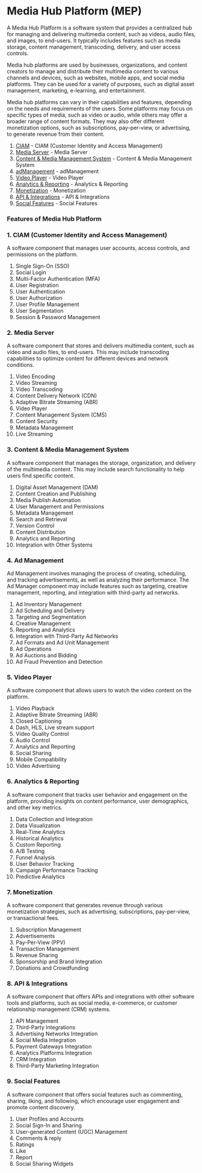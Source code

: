# Media Hub Platform (MEP)

A Media Hub Platform is a software system that provides a centralized hub for managing and delivering multimedia content, such as videos, audio files, and images, to end-users. It typically includes features such as media storage, content management, transcoding, delivery, and user access controls.

Media hub platforms are used by businesses, organizations, and content creators to manage and distribute their multimedia content to various channels and devices, such as websites, mobile apps, and social media platforms. They can be used for a variety of purposes, such as digital asset management, marketing, e-learning, and entertainment.

Media hub platforms can vary in their capabilities and features, depending on the needs and requirements of the users. Some platforms may focus on specific types of media, such as video or audio, while others may offer a broader range of content formats. They may also offer different monetization options, such as subscriptions, pay-per-view, or advertising, to generate revenue from their content.

1. [CIAM](#ciam) - CIAM (Customer Identity and Access Management)
2. [Media Server](#mediaServer) - Media Server
3. [Content & Media Management System](#cmms) - Content & Media Management System
4. [adManagement](#ad) - adManagement
5. [Video Player](#videoPlayer) - Video Player
6. [Analytics & Reporting](#aR) - Analytics & Reporting
7. [Monetization](#monetization) - Monetization
8. [API & Integrations](#apiIntegrations) - API & Integrations
9. [Social Features](#social) - Social Features


### Features of Media Hub Platform

### <a name="ciam"></a> 1. **CIAM (Customer Identity and Access Management)** 

A software component that manages user accounts, access controls, and permissions on the platform.

1. Single Sign-On (SSO)
2. Social Login
3. Multi-Factor Authentication (MFA)
4. User Registration
5. User Authentication
6. User Authorization
7. User Profile Management
8. User Segmentation
9. Session & Password Management

### <a name="mediaServer"></a> 2. **Media Server** 

A software component that stores and delivers multimedia content, such as video and audio files, to end-users. This may include transcoding capabilities to optimize content for different devices and network conditions.

1. Video Encoding
2. Video Streaming
3. Video Transcoding
4. Content Delivery Network (CDN)
5. Adaptive Bitrate Streaming (ABR)
6. Video Player
7. Content Management System (CMS)
8. Content Security
9. Metadata Management
10. Live Streaming


### <a name="cmms"></a> 3. **Content & Media Management System** 

A software component that manages the storage, organization, and delivery of the multimedia content. This may include search functionality to help users find specific content.

1. Digital Asset Management (DAM)
2. Content Creation and Publishing
3. Media Publish Automation
4. User Management and Permissions
5. Metadata Management
6. Search and Retrieval
7. Version Control
8. Content Distribution
9. Analytics and Reporting
10. Integration with Other Systems

### <a name="ad"></a> 4. **Ad Management**

Ad Management involves managing the process of creating, scheduling, and tracking advertisements, as well as analyzing their performance. The Ad Manager component may include features such as targeting, creative management, reporting, and integration with third-party ad networks.

1. Ad Inventory Management
2. Ad Scheduling and Delivery
3. Targeting and Segmentation
4. Creative Management
5. Reporting and Analytics
6. Integration with Third-Party Ad Networks
7. Ad Formats and Ad Unit Management
8. Ad Operations
9. Ad Auctions and Bidding
10. Ad Fraud Prevention and Detection

### <a name="videoPlayer"></a> 5. **Video Player**

A software component that allows users to watch the video content on the platform.

1. Video Playback
2. Adaptive Bitrate Streaming (ABR)
3. Closed Captioning
4. Dash, HLS, Live stream support
5. Video Quality Control
6. Audio Control
7. Analytics and Reporting
8. Social Sharing
9. Mobile Compatibility
10. Video Advertising

### <a name="aR"></a> 6. **Analytics & Reporting** 

A software component that tracks user behavior and engagement on the platform, providing insights on content performance, user demographics, and other key metrics.

1. Data Collection and Integration
2. Data Visualization
3. Real-Time Analytics
4. Historical Analytics
5. Custom Reporting
6. A/B Testing
7. Funnel Analysis
8. User Behavior Tracking
9. Campaign Performance Tracking
10. Predictive Analytics

### <a name="monetization"></a> 7. **Monetization**

A software component that generates revenue through various monetization strategies, such as advertising, subscriptions, pay-per-view, or transactional fees.

1. Subscription Management
2. Advertisements
3. Pay-Per-View (PPV)
4. Transaction Management
5. Revenue Sharing 
6. Sponsorship and Brand Integration
7. Donations and Crowdfunding

### <a name="apiIntegrations"></a> 8. **API & Integrations** 

A software component that offers APIs and integrations with other software tools and platforms, such as social media, e-commerce, or customer relationship management (CRM) systems.

1. API Management
2. Third-Party Integrations 
3. Advertising Networks Integration
4. Social Media Integration
5. Payment Gateways Integration
6. Analytics Platforms Integration
7. CRM Integration
8. Third-Party Marketing Integration

### <a name="social"></a> 9. **Social Features** 

A software component that offers social features such as commenting, sharing, liking, and following, which encourage user engagement and promote content discovery.

1. User Profiles and Accounts
2. Social Sign-In and Sharing
3. User-generated Content (UGC) Management
4. Comments & reply
5. Ratings
6. Like 
7. Report
8. Social Sharing Widgets
